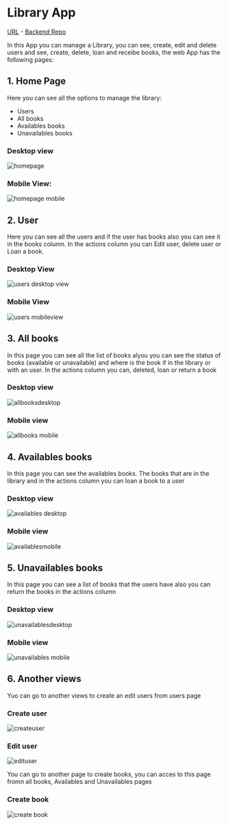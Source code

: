 # Library App
[URL](https://prueba365frontend.vercel.app/) - [Backend Repo](https://github.com/LEstebanR/prueba365backend)

In this App you can manage a Library, you can see, create, edit and delete users and see, create, delete, loan and receibe books, the web App has the following pages:

## 1. Home Page
Here you can see all the options to manage the library:
* Users
* All books
* Availables books
* Unavailables books

### Desktop view

![homepage](https://user-images.githubusercontent.com/60658401/151644255-a8d02cd3-448c-4e90-b91c-d12431609f24.png)

### Mobile View:

![homepage mobile](https://user-images.githubusercontent.com/60658401/151644662-0f34e1e8-a705-4ea9-b149-b96aecd655ab.png)

## 2. User

Here you can see all the users and if the user has books also you can see it in the books column. In the actions column you can Edit user, delete user or Loan a book.

### Desktop View

![users desktop view](https://user-images.githubusercontent.com/60658401/151644846-8717b5be-7d87-474f-aa69-e907131a4fba.png)



### Mobile View

![users mobileview](https://user-images.githubusercontent.com/60658401/151644810-e35d76d0-b883-40c4-b9dd-907021d294a1.png)


## 3. All books

In this page you can see all the list of books alyou you can see the status of books (available or unavailable) and where is the book if in the library or with an user. In the actions column you can, deleted, loan or return a book

### Desktop view

![allbooksdesktop](https://user-images.githubusercontent.com/60658401/151644967-0c526971-300a-4b24-868d-0fbc54d26344.png)


### Mobile view

![allbooks mobile](https://user-images.githubusercontent.com/60658401/151644993-086b03ac-a0dc-4211-bea6-6ccbf75c2c13.png)


## 4. Availables books

In this page you can see the availables books. The books that are in the library and in the actions column you can loan a book to a user

### Desktop view

![availables desktop](https://user-images.githubusercontent.com/60658401/151645108-b1f68889-b09c-4609-863a-ca2a1788c4f3.png)


### Mobile view

![availablesmobile](https://user-images.githubusercontent.com/60658401/151645077-5741c1a3-61c8-44e9-bae4-261eb9163fd8.png)


## 5. Unavailables books

In this page you can see a list of books that the users have also you can return the books in the actions column

### Desktop view

![unavailablesdesktop](https://user-images.githubusercontent.com/60658401/151645170-eddb5b4f-4ff0-4df4-8665-137069f5caaa.png)

### Mobile view

![unavailables mobile](https://user-images.githubusercontent.com/60658401/151645203-d3328a67-26aa-41dd-bbf9-e8fc97f9e1e1.png)


## 6. Another views
Yuo can go to another views to create an edit users from users page

### Create user

![createuser](https://user-images.githubusercontent.com/60658401/151645268-8864ac96-9108-4c46-a25a-c1a0fcfc1584.png)

### Edit user

![edituser](https://user-images.githubusercontent.com/60658401/151645274-7a312b98-283e-4350-8c9f-19028d32235c.png)

You can go to another page to create books, you can acces to this page fromn all books, Availables and Unavailables pages

### Create book

![create book](https://user-images.githubusercontent.com/60658401/151645333-7c42f6a3-fb37-4608-96f6-e9af833d27e0.png)


